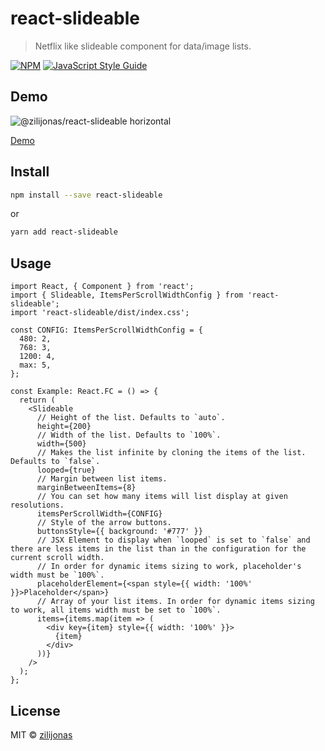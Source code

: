 # react-slideable

> Netflix like slideable component for data/image lists.

[![NPM](https://img.shields.io/npm/v/react-slideable.svg)](https://www.npmjs.com/package/react-slideable) [![JavaScript Style Guide](https://img.shields.io/badge/code_style-standard-brightgreen.svg)](https://standardjs.com)

## Demo

![@zilijonas/react-slideable horizontal](https://github.com/zilijonas/react-slideable/blob/master/slideable-demo.gif?raw=true)

[Demo](https://zilijonas.github.io/react-slideable/)

## Install

```bash
npm install --save react-slideable
```

or

```bash
yarn add react-slideable
```

## Usage

```tsx
import React, { Component } from 'react';
import { Slideable, ItemsPerScrollWidthConfig } from 'react-slideable';
import 'react-slideable/dist/index.css';

const CONFIG: ItemsPerScrollWidthConfig = {
  480: 2,
  768: 3,
  1200: 4,
  max: 5,
};

const Example: React.FC = () => {
  return (
    <Slideable
      // Height of the list. Defaults to `auto`.
      height={200}
      // Width of the list. Defaults to `100%`.
      width={500}
      // Makes the list infinite by cloning the items of the list. Defaults to `false`.
      looped={true}
      // Margin between list items.
      marginBetweenItems={8}
      // You can set how many items will list display at given resolutions.
      itemsPerScrollWidth={CONFIG}
      // Style of the arrow buttons.
      buttonsStyle={{ background: '#777' }}
      // JSX Element to display when `looped` is set to `false` and there are less items in the list than in the configuration for the current scroll width.
      // In order for dynamic items sizing to work, placeholder's width must be `100%`.
      placeholderElement={<span style={{ width: '100%' }}>Placeholder</span>}
      // Array of your list items. In order for dynamic items sizing to work, all items width must be set to `100%`.
      items={items.map(item => (
        <div key={item} style={{ width: '100%' }}>
          {item}
        </div>
      ))}
    />
  );
};
```

## License

MIT © [zilijonas](https://github.com/zilijonas)

